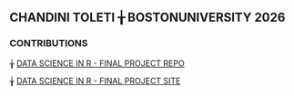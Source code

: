 ## CHANDINI TOLETI  ╁  BOSTONUNIVERSITY 2026

### CONTRIBUTIONS 

 ╁ [DATA SCIENCE IN R - FINAL PROJECT REPO](https://github.com/sussmanbu/ma4615-sp25-final-project-datadetectives)
 
 ╁ [DATA SCIENCE IN R - FINAL PROJECT SITE](https://github.com/sussmanbu/ma4615-sp25-final-project-datadetectives)








